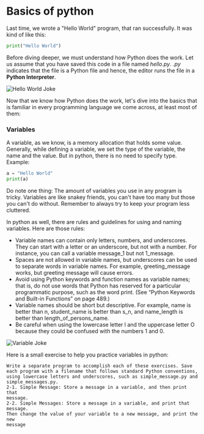 # Basics of python

Last time, we wrote a "Hello World" program, that ran successfully. It was kind of like this:
```python
print("Hello World")
```
Before diving deeper, we must understand how Python does the work.
Let us assume that you have saved this code in a file named _hello.py_. *.py* indicates that the file is a Python file and hence, the editor runs the file in a **Python Interpreter**.

![Hello World Joke](https://i.pinimg.com/originals/49/78/3e/49783e18b9ac11c560362029ba1f3328.jpg)

Now that we know how Python does the work, let's dive into the basics that is familiar in every programming language we come across, at least most of them:

### Variables
A variable, as we know, is a memory allocation that holds some value. Generally, while defining a variable, we set the type of the variable, the name and the value. But in python, there is no need to specify type. 
Example: 
```python
a = "Hello World"
print(a)
```
Do note one thing: The amount of variables you use in any program is tricky. Variables are like snakey friends, you can't have too many but those you can't do without. Remember to always try to keep your program less cluttered.

In python as well, there are rules and guidelines for using and naming variables. Here are those rules:
* Variable names can contain only letters, numbers, and underscores.
They can start with a letter or an underscore, but not with a number.
For instance, you can call a variable message_1 but not 1_message.
* Spaces are not allowed in variable names, but underscores can be used
to separate words in variable names. For example, greeting_message works,
but greeting message will cause errors.
* Avoid using Python keywords and function names as variable names;
that is, do not use words that Python has reserved for a particular programmatic purpose, such as the word print. (See “Python Keywords
and Built-in Functions” on page 489.)
* Variable names should be short but descriptive. For example, name is
better than n, student_name is better than s_n, and name_length is better
than length_of_persons_name.
* Be careful when using the lowercase letter l and the uppercase letter O
because they could be confused with the numbers 1 and 0.

![Variable Joke](https://i.redd.it/4qjnyaegv7ly.png)

Here is a small exercise to help you practice variables in python:
```
Write a separate program to accomplish each of these exercises. Save
each program with a filename that follows standard Python conventions,
using lowercase letters and underscores, such as simple_message.py and
simple_messages.py.
2-1. Simple Message: Store a message in a variable, and then print that
message.
2-2. Simple Messages: Store a message in a variable, and print that message.
Then change the value of your variable to a new message, and print the new
message
```
